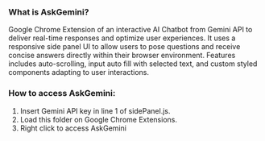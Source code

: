 ### What is AskGemini?
Google Chrome Extension of an interactive AI Chatbot from Gemini API to deliver real-time responses and optimize user experiences. It uses a responsive side panel UI to allow users to pose questions and receive concise answers directly within their browser environment. Features includes auto-scrolling, input auto fill with selected text, and custom styled components adapting to user interactions.

### How to access AskGemini:
1. Insert Gemini API key in line 1 of sidePanel.js.
2. Load this folder on Google Chrome Extensions.
3. Right click to access AskGemini

